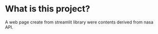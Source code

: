 # What is this project?
A web page create from streamlit library were contents derived from nasa API.